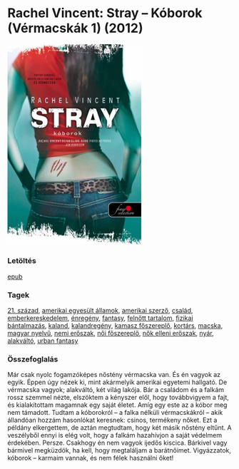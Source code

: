 # <a name="id_428">Rachel Vincent: Stray – Kóborok (Vérmacskák 1) (2012)</a>
<img src="https://github.com/BercziSandor/calibre_lib/raw/main/libs/main/Rachel%20Vincent/Stray%20-%20Koborok%20%28428%29/cover.jpg" alt="cover" width="300"/>

### Letöltés
[epub](https://github.com/BercziSandor/calibre_lib/raw/main/libs/main/Rachel%20Vincent/Stray%20-%20Koborok%20%28428%29/Stray%20-%20Koborok%20-%20Rachel%20Vincent.epub)

### Tagek
[21. század](https://github.com/berczisandor/calibre_lib/blob/main/libs/main/tags/21.%20sz%c3%a1zad.md), [amerikai egyesült államok](https://github.com/berczisandor/calibre_lib/blob/main/libs/main/tags/amerikai%20egyes%c3%bclt%20%c3%81llamok.md), [amerikai szerző](https://github.com/berczisandor/calibre_lib/blob/main/libs/main/tags/amerikai%20szerz%c5%91.md), [család](https://github.com/berczisandor/calibre_lib/blob/main/libs/main/tags/csal%c3%a1d.md), [emberkereskedelem](https://github.com/berczisandor/calibre_lib/blob/main/libs/main/tags/emberkereskedelem.md), [énregény](https://github.com/berczisandor/calibre_lib/blob/main/libs/main/tags/%c3%a9nreg%c3%a9ny.md), [fantasy](https://github.com/berczisandor/calibre_lib/blob/main/libs/main/tags/fantasy.md), [felnőtt tartalom](https://github.com/berczisandor/calibre_lib/blob/main/libs/main/tags/feln%c5%91tt%20tartalom.md), [fizikai bántalmazás](https://github.com/berczisandor/calibre_lib/blob/main/libs/main/tags/fizikai%20b%c3%a1ntalmaz%c3%a1s.md), [kaland](https://github.com/berczisandor/calibre_lib/blob/main/libs/main/tags/kaland.md), [kalandregény](https://github.com/berczisandor/calibre_lib/blob/main/libs/main/tags/kalandreg%c3%a9ny.md), [kamasz főszereplő](https://github.com/berczisandor/calibre_lib/blob/main/libs/main/tags/kamasz%20f%c5%91szerepl%c5%91.md), [kortárs](https://github.com/berczisandor/calibre_lib/blob/main/libs/main/tags/kort%c3%a1rs.md), [macska](https://github.com/berczisandor/calibre_lib/blob/main/libs/main/tags/macska.md), [magyar nyelvű](https://github.com/berczisandor/calibre_lib/blob/main/libs/main/tags/magyar%20nyelv%c5%b1.md), [nemi erőszak](https://github.com/berczisandor/calibre_lib/blob/main/libs/main/tags/nemi%20er%c5%91szak.md), [női főszereplő](https://github.com/berczisandor/calibre_lib/blob/main/libs/main/tags/n%c5%91i%20f%c5%91szerepl%c5%91.md), [nők elleni erőszak](https://github.com/berczisandor/calibre_lib/blob/main/libs/main/tags/n%c5%91k%20elleni%20er%c5%91szak.md), [nyár](https://github.com/berczisandor/calibre_lib/blob/main/libs/main/tags/ny%c3%a1r.md), [alakváltó](https://github.com/berczisandor/calibre_lib/blob/main/libs/main/tags/alakv%c3%a1lt%c3%b3.md), [urban fantasy](https://github.com/berczisandor/calibre_lib/blob/main/libs/main/tags/urban%20fantasy.md)

### Összefoglalás
<div>
<p>Már csak nyolc fogamzóképes nőstény vérmacska van. És én vagyok az egyik. Éppen úgy nézek ki, mint akármelyik amerikai egyetemi hallgató. De vérmacska vagyok; alakváltó, két világ lakója. Bár a családom és a falkám rossz szemmel nézte, elszöktem a kényszer elől, hogy továbbvigyem a fajt, és kialakítottam magamnak egy saját életet. Amíg egy este az a kóbor meg nem támadott. Tudtam a kóborokról – a falka nélküli vérmacskákról – akik állandóan hozzám hasonlókat keresnek: csinos, termékeny nőket. Ezt a példány elkergettem, de aztán megtudtam, hogy két másik nőstény eltűnt. A veszélyből ennyi is elég volt, hogy a falkám hazahívjon a saját védelmem érdekében. Persze. Csakhogy én nem vagyok ijedős kiscica. Bárkivel vagy bármivel megküzdök, ha kell, hogy megtaláljam a barátnőimet. Vigyázzatok, kóborok – karmaim vannak, és nem félek használni őket!</p></div>


